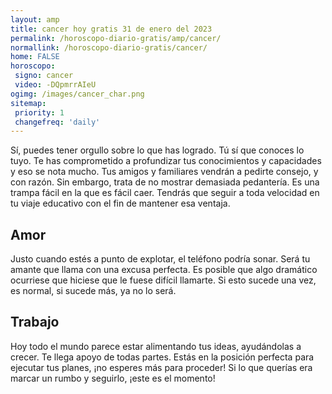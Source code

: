 ```yaml
---
layout: amp
title: cancer hoy gratis 31 de enero del 2023 
permalink: /horoscopo-diario-gratis/amp/cancer/
normallink: /horoscopo-diario-gratis/cancer/
home: FALSE
horoscopo:
 signo: cancer
 video: -DQpmrrAIeU
ogimg: /images/cancer_char.png
sitemap:
 priority: 1
 changefreq: 'daily'
---
```



Sí, puedes tener orgullo sobre lo que has logrado. Tú sí que conoces lo tuyo. Te has comprometido a profundizar tus conocimientos y capacidades y eso se nota mucho. Tus amigos y familiares vendrán a pedirte consejo, y con razón. Sin embargo, trata de no mostrar demasiada pedantería. Es una trampa fácil en la que es fácil caer. Tendrás que seguir a toda velocidad en tu viaje educativo con el fin de mantener esa ventaja.

## Amor

Justo cuando estés a punto de explotar, el teléfono podría sonar. Será tu amante que llama con una excusa perfecta. Es posible que algo dramático ocurriese que hiciese que le fuese difícil llamarte. Si esto sucede una vez, es normal, si sucede más, ya no lo será.

## Trabajo

Hoy todo el mundo parece estar alimentando tus ideas, ayudándolas a crecer. Te llega apoyo de todas partes. Estás en la posición perfecta para ejecutar tus planes, ¡no esperes más para proceder! Si lo que querías era marcar un rumbo y seguirlo, ¡este es el momento!